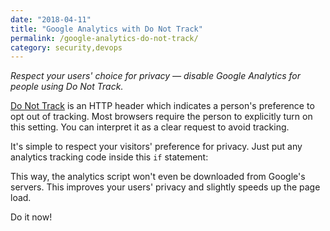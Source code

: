 ```yaml
---
date: "2018-04-11"
title: "Google Analytics with Do Not Track"
permalink: /google-analytics-do-not-track/
category: security,devops
---
```


*Respect your users' choice for privacy &mdash; disable Google Analytics for people using Do Not Track.*

<!--more-->

[Do Not Track](https://allaboutdnt.com/) is an HTTP header which indicates a person's preference to opt out of tracking. Most browsers require the person to explicitly turn on this setting. You can interpret it as a clear request to avoid tracking.

It's simple to respect your visitors' preference for privacy. Just put any analytics tracking code inside this `if` statement:

<script src="https://gist.github.com/fawkesley/bb900465c21b8570d8763af9a07fcfc7.js"></script>

This way, the analytics script won't even be downloaded from Google's servers. This improves your users' privacy and slightly speeds up the page load.

Do it now!

